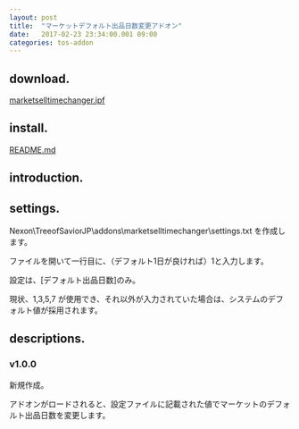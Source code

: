 ```yaml
---
layout: post
title:  "マーケットデフォルト出品日数変更アドオン"
date:   2017-02-23 23:34:00.001 09:00
categories: tos-addon
---
```


## download.

[marketselltimechanger.ipf](https://www.dropbox.com/s/g54jw30u6tx9117/marketselltimechanger.ipf?dl=0)

## install.

[README.md](https://github.com/weizlogy/tos/blob/master/README.md)

## introduction.

## settings.

Nexon\TreeofSaviorJP\addons\marketselltimechanger\settings.txt を作成します。 

ファイルを開いて一行目に、（デフォルト1日が良ければ）1と入力します。

設定は、[デフォルト出品日数]のみ。

現状、1,3,5,7 が使用でき、それ以外が入力されていた場合は、システムのデフォルト値が採用されます。 

## descriptions.

### v1.0.0

新規作成。

アドオンがロードされると、設定ファイルに記載された値でマーケットのデフォルト出品日数を変更します。 
